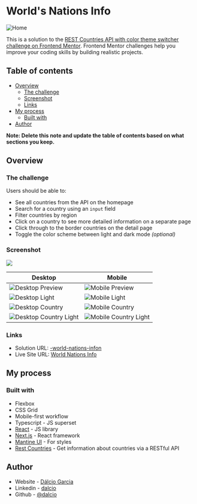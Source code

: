 # World's Nations Info

![Home](./screenshots/desktop-preview.png)

This is a solution to the [REST Countries API with color theme switcher challenge on Frontend Mentor](https://www.frontendmentor.io/challenges/rest-countries-api-with-color-theme-switcher-5cacc469fec04111f7b848ca). Frontend Mentor challenges help you improve your coding skills by building realistic projects.

## Table of contents

- [Overview](#overview)
  - [The challenge](#the-challenge)
  - [Screenshot](#screenshot)
  - [Links](#links)
- [My process](#my-process)
  - [Built with](#built-with)
- [Author](#author)

**Note: Delete this note and update the table of contents based on what sections you keep.**

## Overview

### The challenge

Users should be able to:

- See all countries from the API on the homepage
- Search for a country using an `input` field
- Filter countries by region
- Click on a country to see more detailed information on a separate page
- Click through to the border countries on the detail page
- Toggle the color scheme between light and dark mode _(optional)_

### Screenshot

![](./screenshot.jpg)

| Desktop                                                           | Mobile                                                          |
| ----------------------------------------------------------------- | --------------------------------------------------------------- |
| ![Desktop Preview](./screenshots/desktop-preview.png)             | ![Mobile Preview](./screenshots/mobile-preview.png)             |
| ![Desktop Light](./screenshots/desktop-light-preview.png)         | ![Mobile Light](./screenshots/mobile-light-preview.png)         |
| ![Desktop Country](./screenshots/country-desktop.png)             | ![Mobile Country](./screenshots/mobile-country.png)             |
| ![Desktop Country Light](./screenshots/country-desktop-light.png) | ![Mobile Country Light](./screenshots/mobile-country-light.png) |

### Links

- Solution URL: [-world-nations-infon](https://github.com/Dalcio/-world-nations-info)
- Live Site URL: [World Nations Info](https://vercel.com/dalcio/world-nations-info)

## My process

### Built with

- Flexbox
- CSS Grid
- Mobile-first workflow
- Typescript - JS superset
- [React](https://reactjs.org/) - JS library
- [Next.js](https://nextjs.org/) - React framework
- [Mantine UI](https://mantine.dev) - For styles
- [Rest Countries](https://restcountries.com/) - Get information about countries via a RESTful API

## Author

- Website - [Dálcio Garcia](https://dalciogarcia.vercel.app)
- Linkedin - [dalcio](https://linkedin.com/in/dalcio)
- Github - [@dalcio](https://github.com/dalcio)
